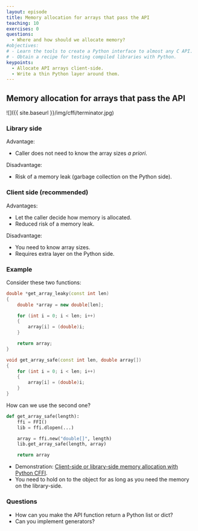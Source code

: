 ```yaml
---
layout: episode
title: Memory allocation for arrays that pass the API
teaching: 10
exercises: 0
questions:
  - Where and how should we allocate memory?
#objectives:
# - Learn the tools to create a Python interface to almost any C API.
# - Obtain a recipe for testing compiled libraries with Python.
keypoints:
  - Allocate API arrays client-side.
  - Write a thin Python layer around them.
---
```


## Memory allocation for arrays that pass the API

![]({{ site.baseurl }}/img/cffi/terminator.jpg)

### Library side

Advantage:

- Caller does not need to know the array sizes *a priori*.

Disadvantage:

- Risk of a memory leak (garbage collection on the Python side).


### Client side (recommended)

Advantages:

- Let the caller decide how memory is allocated.
- Reduced risk of a memory leak.

Disadvantage:

- You need to know array sizes.
- Requires extra layer on the Python side.


### Example

Consider these two functions:

```cpp
double *get_array_leaky(const int len)
{
    double *array = new double[len];

    for (int i = 0; i < len; i++)
    {
        array[i] = (double)i;
    }

    return array;
}

void get_array_safe(const int len, double array[])
{
    for (int i = 0; i < len; i++)
    {
        array[i] = (double)i;
    }
}
```

How can we use the second one?

```python
def get_array_safe(length):
    ffi = FFI()
    lib = ffi.dlopen(...)

    array = ffi.new("double[]", length)
    lib.get_array_safe(length, array)

    return array
```

- Demonstration: [Client-side or library-side memory allocation
  with Python CFFI](https://github.com/bast/cffi-mem-alloc-example).
- You need to hold on to the object for as long as you need the memory on the library-side.


### Questions

- How can you make the API function return a Python list or dict?
- Can you implement generators?
